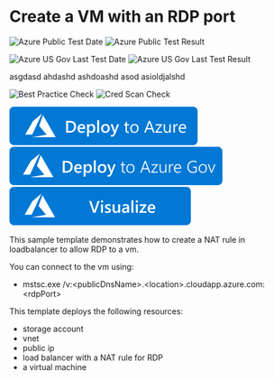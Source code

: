 # Create a VM with an RDP port

![Azure Public Test Date](https://azurequickstartsservice.blob.core.windows.net/badges/101-vm-with-rdp-port/PublicLastTestDate.svg)
![Azure Public Test Result](https://azurequickstartsservice.blob.core.windows.net/badges/101-vm-with-rdp-port/PublicDeployment.svg)

![Azure US Gov Last Test Date](https://azurequickstartsservice.blob.core.windows.net/badges/101-vm-with-rdp-port/FairfaxLastTestDate.svg)
![Azure US Gov Last Test Result](https://azurequickstartsservice.blob.core.windows.net/badges/101-vm-with-rdp-port/FairfaxDeployment.svg)


asgdasd ahdashd ashdoashd asod asioldjalshd 

![Best Practice Check](https://azurequickstartsservice.blob.core.windows.net/badges/101-vm-with-rdp-port/BestPracticeResult.svg)
![Cred Scan Check](https://azurequickstartsservice.blob.core.windows.net/badges/101-vm-with-rdp-port/CredScanResult.svg)

[![Deploy To Azure](https://raw.githubusercontent.com/Azure/azure-quickstart-templates/master/1-CONTRIBUTION-GUIDE/images/deploytoazure.svg?sanitize=true)](https://portal.azure.com/#create/Microsoft.Template/uri/https%3A%2F%2Fraw.githubusercontent.com%2FAzure%2Fazure-quickstart-templates%2Fmaster%2F101-vm-with-rdp-port%2Fazuredeploy.json) 
[![Deploy To Azure US Gov](https://raw.githubusercontent.com/Azure/azure-quickstart-templates/master/1-CONTRIBUTION-GUIDE/images/deploytoazuregov.svg?sanitize=true)](https://portal.azure.us/#create/Microsoft.Template/uri/https%3A%2F%2Fraw.githubusercontent.com%2FAzure%2Fazure-quickstart-templates%2Fmaster%2F101-vm-with-rdp-port%2Fazuredeploy.json)
[![Visualize](https://raw.githubusercontent.com/Azure/azure-quickstart-templates/master/1-CONTRIBUTION-GUIDE/images/visualizebutton.svg?sanitize=true)](http://armviz.io/#/?load=https%3A%2F%2Fraw.githubusercontent.com%2FAzure%2Fazure-quickstart-templates%2Fmaster%2F101-vm-with-rdp-port%2Fazuredeploy.json)

This sample template demonstrates how to create a NAT rule in loadbalancer to allow RDP to a vm.

You can connect to the vm using:

* mstsc.exe /v:&lt;publicDnsName&gt;.&lt;location&gt;.cloudapp.azure.com:&lt;rdpPort&gt;

This template deploys the following resources:
<ul><li>storage account</li><li>vnet</li><li>public ip</li><li>load balancer with a NAT rule for RDP</li><li>a virtual machine</li></ul>





